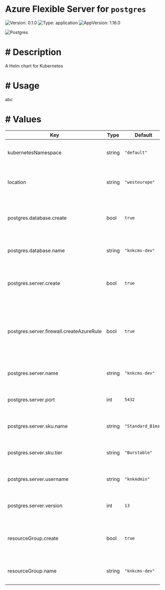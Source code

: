 # Azure Flexible Server for `postgres`

![Version: 0.1.0](https://img.shields.io/badge/Version-0.1.0-informational?style=for-the-badge)
![Type: application](https://img.shields.io/badge/Type-application-informational?style=for-the-badge)
![AppVersion: 1.16.0](https://img.shields.io/badge/AppVersion-1.16.0-informational?style=for-the-badge)

![Postgres](https://img.shields.io/badge/PostgreSQL-316192?style=for-the-badge&logo=postgresql&logoColor=white)

# # Description

A Helm chart for Kubernetes

# # Usage
<fill out>
abc

# # Values

| Key | Type | Default | Description |
|-----|------|---------|-------------|
| kubernetesNamespace | string | `"default"` | Namespace where the CRDs are placed to |
| location | string | `"westeurope"` | Set the Azure Location of the resources |
| postgres.database.create | bool | `true` | Specifies whether a Postgres Database should be created |
| postgres.database.name | string | `"knkcms-dev"` | Name of the Postgres Database |
| postgres.server.create | bool | `true` | Specifies whether a Postgres Server should be created |
| postgres.server.firewall.createAzureRule | bool | `true` | Specifies whether to enable access of Azure Resources to the Postgres Server |
| postgres.server.name | string | `"knkcms-dev"` | Name of the Postgres Server |
| postgres.server.port | int | `5432` | (int) Port of the Postgres Server |
| postgres.server.sku.name | string | `"Standard_B1ms"` | SKU Name of the Postgres Server |
| postgres.server.sku.tier | string | `"Burstable"` | SKU Tier of the Postgres Server |
| postgres.server.username | string | `"knkAdmin"` | Username of the initial Postgres Server User |
| postgres.server.version | int | `13` | Version of the Postgres Server |
| resourceGroup.create | bool | `true` | Specifies whether a Resource Group should be created |
| resourceGroup.name | string | `"knkcms-dev"` | Name of the Resource Group |

